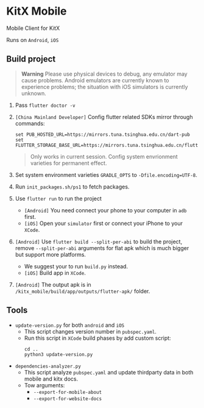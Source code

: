 # KitX Mobile

Mobile Client for KitX

Runs on `Android`, `iOS`

## Build project

> **Warning**
> Please use physical devices to debug, any emulator may cause problems.
> Android emulators are currently known to experience problems; the situation with iOS simulators is currently unknown.

1. Pass `flutter doctor -v`
2. `[China Mainland Developer]` Config flutter related SDKs mirror through commands:

   ```shell
   set PUB_HOSTED_URL=https://mirrors.tuna.tsinghua.edu.cn/dart-pub
   set FLUTTER_STORAGE_BASE_URL=https://mirrors.tuna.tsinghua.edu.cn/flutter
   ```

   > Only works in current session. Config system envrionment varieties for permanent effect.
3. Set system environment varieties `GRADLE_OPTS` to `-Dfile.encoding=UTF-8`.
4. Run `init_packages.sh/ps1` to fetch packages.
5. Use `flutter run` to run the project
   - `[Android]` You need connect your phone to your computer in `adb` first.
   - `[iOS]` Open your `simulator` first or connect your iPhone to your `XCode`.
6. `[Android]` Use `flutter build --split-per-abi` to build the project, remove `--split-per-abi` arguments for flat apk which is much bigger but support more platforms.
   - We suggest your to run `build.py` instead.
   - `[iOS]` Build app in `XCode`.
7. `[Android]` The output apk is in `/kitx_mobile/build/app/outputs/flutter-apk/` folder.

## Tools

- `update-version.py` for both `android` and `iOS`
  - This script changes version number in `pubspec.yaml`.
  - Run this script in `XCode` build phases by add custom script:
    ```shell
    cd ..
    python3 update-version.py
    ```
- `dependencies-analyzer.py`
  - This script analyze `pubspec.yaml` and update thirdparty data in both mobile and kitx docs.
  - Tow arguments:
    - `--export-for-mobile-about`
    - `--export-for-website-docs`

